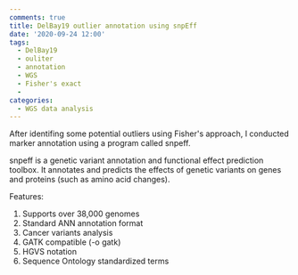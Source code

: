 ```yaml
---
comments: true
title: DelBay19 outlier annotation using snpEff
date: '2020-09-24 12:00'
tags:
  - DelBay19
  - ouliter
  - annotation
  - WGS
  - Fisher's exact
  - 
categories:
  - WGS data analysis
---
```


After identifing some potential outliers using Fisher's approach, I conducted marker annotation using a program called snpeff. 

snpeff is a genetic variant annotation and functional effect prediction toolbox. It annotates and predicts the effects of genetic variants on genes and proteins (such as amino acid changes).

Features:

1) Supports over 38,000 genomes       
2) Standard ANN annotation format      
3) Cancer variants analysis      
4) GATK compatible (-o gatk)      
5) HGVS notation      
6) Sequence Ontology standardized terms      






